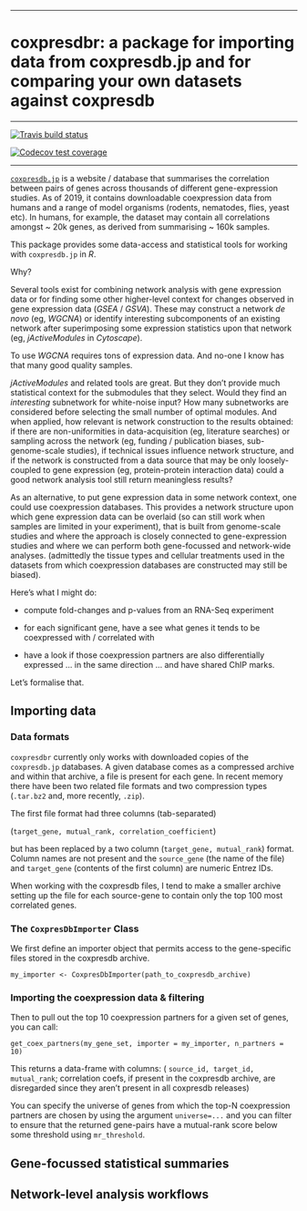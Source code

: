 
<!-- README.md is generated from README.Rmd. Please edit that file -->

-----

# coxpresdbr: a package for importing data from coxpresdb.jp and for comparing your own datasets against coxpresdb

-----

<!-- badges: start -->

[![Travis build
status](https://travis-ci.org/russHyde/coxpresdbr.svg?branch=master)](https://travis-ci.org/russHyde/coxpresdbr)

[![Codecov test
coverage](https://codecov.io/gh/russHyde/coxpresdbr/branch/master/graph/badge.svg)](https://codecov.io/gh/russHyde/coxpresdbr?branch=master)
<!-- badges: end -->

-----

[`coxpresdb.jp`](https://coxpresdb.jp/) is a website / database that
summarises the correlation between pairs of genes across thousands of
different gene-expression studies. As of 2019, it contains downloadable
coexpression data from humans and a range of model organisms (rodents,
nematodes, flies, yeast etc). In humans, for example, the dataset may
contain all correlations amongst \~ 20k genes, as derived from
summarising \~ 160k samples.

This package provides some data-access and statistical tools for working
with `coxpresdb.jp` in *R*.

Why?

Several tools exist for combining network analysis with gene expression
data or for finding some other higher-level context for changes observed
in gene expression data (*GSEA* / *GSVA*). These may construct a network
*de novo* (eg, *WGCNA*) or identify interesting subcomponents of an
existing network after superimposing some expression statistics upon
that network (eg, *jActiveModules* in *Cytoscape*).

To use *WGCNA* requires tons of expression data. And no-one I know has
that many good quality samples.

*jActiveModules* and related tools are great. But they don’t provide
much statistical context for the submodules that they select. Would they
find an *interesting* subnetwork for white-noise input? How many
subnetworks are considered before selecting the small number of optimal
modules. And when applied, how relevant is network construction to the
results obtained: if there are non-uniformities in data-acquisition (eg,
literature searches) or sampling across the network (eg, funding /
publication biases, sub-genome-scale studies), if technical issues
influence network structure, and if the network is constructed from a
data source that may be only loosely-coupled to gene expression (eg,
protein-protein interaction data) could a good network analysis tool
still return meaningless results?

As an alternative, to put gene expression data in some network context,
one could use coexpression databases. This provides a network structure
upon which gene expression data can be overlaid (so can still work when
samples are limited in your experiment), that is built from genome-scale
studies and where the approach is closely connected to gene-expression
studies and where we can perform both gene-focussed and network-wide
analyses. (admittedly the tissue types and cellular treatments used in
the datasets from which coexpression databases are constructed may still
be biased).

Here’s what I might do:

  - compute fold-changes and p-values from an RNA-Seq experiment

  - for each significant gene, have a see what genes it tends to be
    coexpressed with / correlated with

  - have a look if those coexpression partners are also differentially
    expressed … in the same direction … and have shared ChIP marks.

Let’s formalise that.

## Importing data

### Data formats

<!-- TODO: obtain data for a specific gene via web-search:
  eg, see
  https://coxpresdb.jp/api/v3/datasets/Hsa-u.c1-0/genes/ncbigene:1/interactions?top=10
-->

<!-- TODO: import data from a collapsed single-file all-gene database -->

`coxpresdbr` currently only works with downloaded copies of the
`coxpresdb.jp` databases. A given database comes as a compressed archive
and within that archive, a file is present for each gene. In recent
memory there have been two related file formats and two compression
types (`.tar.bz2` and, more recently, `.zip`).

The first file format had three columns (tab-separated)

(`target_gene, mutual_rank, correlation_coefficient`)

but has been replaced by a two column (`target_gene, mutual_rank`)
format. Column names are not present and the `source_gene` (the name of
the file) and `target_gene` (contents of the first column) are numeric
Entrez IDs.

When working with the coxpresdb files, I tend to make a smaller archive
setting up the file for each source-gene to contain only the top 100
most correlated genes.

### The `CoxpresDbImporter` Class

We first define an importer object that permits access to the
gene-specific files stored in the coxpresdb archive.

    my_importer <- CoxpresDbImporter(path_to_coxpresdb_archive)

### Importing the coexpression data & filtering

Then to pull out the top 10 coexpression partners for a given set of
genes, you can call:

    get_coex_partners(my_gene_set, importer = my_importer, n_partners = 10)

This returns a data-frame with columns: ( `source_id, target_id,
mutual_rank`; correlation coefs, if present in the coxpresdb archive,
are disregarded since they aren’t present in all coxpresdb releases)

You can specify the universe of genes from which the top-N coexpression
partners are chosen by using the argument `universe=...` and you can
filter to ensure that the returned gene-pairs have a mutual-rank score
below some threshold using `mr_threshold`.

<!-- TODO: Annotating an imported dataset -->

## Gene-focussed statistical summaries

<!-- `metap` as the basis of the summaries -->

<!--
  Single comparison workflow:
  - overlaying differential-expression results on a predefined network
  - summarising over nodes
-->

<!--
  Correlation comparison workflow
  - overlaying correlation data on a predefined network
  - summarising over edges
-->

## Network-level analysis workflows

<!--
  Using coxpresdbr-derived networks as input to other network analysis tools
-->
